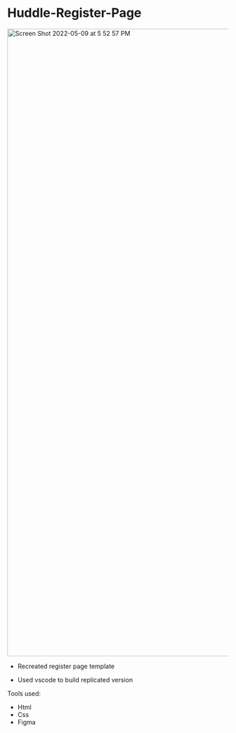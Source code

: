 # Huddle-Register-Page

<img width="1426" alt="Screen Shot 2022-05-09 at 5 52 57 PM" src="https://user-images.githubusercontent.com/79891266/167506971-ad34e439-2e2c-4e8b-b2fc-954e25957c6d.png">

- Recreated register page template

- Used vscode to build replicated version

Tools used:

- Html
- Css
- Figma
